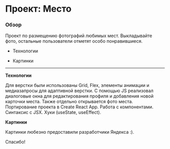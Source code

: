 # Проект: Место

### Обзор

Проект по размещению фотографий любимых мест.
Выкладывайте фото, остальные пользователи отметят особо понравившиеся.


* Технологии

* Картинки
***
**Технологии**

Для верстки были использованы Grid, Flex, элементы анимации и медиазапросы для адаптивной верстки. С помощью JS реализовал диалоговые окна для редактирования профиля и добавления новой карточки места.
 Также отдельно открывается фото места.
Портирование проекта в Create React App. Работа с компонентами. Синтаксис с JSX. Хуки (useState, useEffect).



**Картинки**

Картинки любезно предоставили разработчики Яндекса :).

Спасибо!
